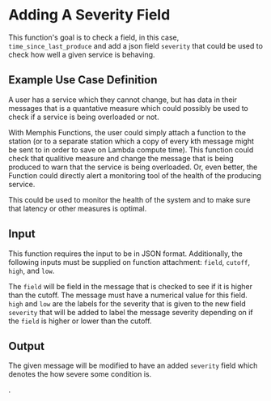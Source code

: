 

# Adding A Severity Field

This function's goal is to check a field, in this case, `time_since_last_produce` and add a json field `severity` that could be used to check how well a given service is behaving. 

## Example Use Case Definition

A user has a service which they cannot change, but has data in their messages that is a quantative measure which could possibly be used to check if a service is being overloaded or not. 

With Memphis Functions, the user could simply attach a function to the station (or to a separate station which a copy of every kth message might be sent to in order to save on Lambda compute time). This function could check that qualitive measure and change the message that is being produced to warn that the service is being overloaded. Or, even better, the Function could directly alert a monitoring tool of the health of the producing service. 

This could be used to monitor the health of the system and to make sure that latency or other measures is optimal.

## Input

This function requires the input to be in JSON format. Additionally, the following inputs must be supplied on function attachment: `field`, `cutoff`, `high`, and `low`.

The `field` will be field in the message that is checked to see if it is higher than the cutoff. The message must have a numerical value for this field. `high` and `low` are the labels for the severity that is given to the new field `severity` that will be added to label the message severity depending on if the `field` is higher or lower than the cutoff.

## Output

The given message will be modified to have an added `severity` field which denotes the how severe some condition is.

 .

